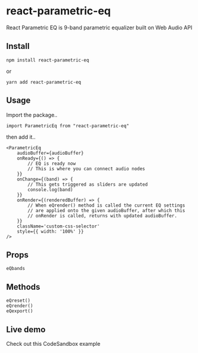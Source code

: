 # react-parametric-eq

React Parametric EQ is 9-band parametric equalizer built on Web Audio API

## Install

`npm install react-parametric-eq`

or

`yarn add react-parametric-eq`

## Usage

Import the package..

```
import ParametricEq from "react-parametric-eq"
```

then add it..

```
<ParametricEq
	audioBuffer={audioBuffer}
	onReady={() => {
		// EQ is ready now
		// This is where you can connect audio nodes
	}}
	onChange={(band) => {
		// This gets triggered as sliders are updated
		console.log(band)
	}}
	onRender={(renderedBuffer) => {
		// When eQrender() method is called the current EQ settings
		// are applied onto the given audioBuffer, after which this
		// onRender is called, returns with updated audioBuffer.
	}}
	className='custom-css-selector'
	style={{ width: '100%' }}
/>
```

## Props

```
eQbands
```

## Methods

```
eQreset()
eQrender()
eQexport()
```

## Live demo

Check out this CodeSandbox example
